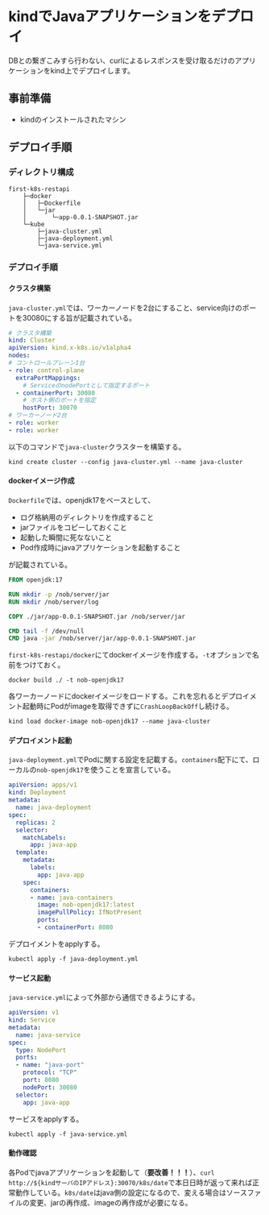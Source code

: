 # kindでJavaアプリケーションをデプロイ
DBとの繋ぎこみすら行わない、curlによるレスポンスを受け取るだけのアプリケーションをkind上でデプロイします。

## 事前準備
- kindのインストールされたマシン

## デプロイ手順

### ディレクトリ構成
```
first-k8s-restapi
    ├─docker
    │   ├─Dockerfile
    │   └─jar
    │       └─app-0.0.1-SNAPSHOT.jar
    └─kube
        ├─java-cluster.yml
        ├─java-deployment.yml
        └─java-service.yml  
```

### デプロイ手順

#### クラスタ構築

`java-cluster.yml`では、ワーカーノードを2台にすること、service向けのポートを30080にする旨が記載されている。
```java-cluster.yml
# クラスタ構築
kind: Cluster
apiVersion: kind.x-k8s.io/v1alpha4
nodes:
# コントロールプレーン1台
- role: control-plane
  extraPortMappings:
    # ServiceのnodePortとして指定するポート
  - containerPort: 30080
    # ホスト側のポートを指定
    hostPort: 30070
# ワーカーノード2台
- role: worker
- role: worker
```

以下のコマンドで`java-cluster`クラスターを構築する。
```
kind create cluster --config java-cluster.yml --name java-cluster
```

#### dockerイメージ作成

`Dockerfile`では、openjdk17をベースとして、
- ログ格納用のディレクトリを作成すること
- jarファイルをコピーしておくこと
- 起動した瞬間に死なないこと
- Pod作成時にjavaアプリケーションを起動すること

が記載されている。
```Dockerfile
FROM openjdk:17

RUN mkdir -p /nob/server/jar
RUN mkdir /nob/server/log

COPY ./jar/app-0.0.1-SNAPSHOT.jar /nob/server/jar

CMD tail -f /dev/null
CMD java -jar /nob/server/jar/app-0.0.1-SNAPSHOT.jar
```

`first-k8s-restapi/docker`にてdockerイメージを作成する。`-t`オプションで名前をつけておく。
```
docker build ./ -t nob-openjdk17
```

各ワーカーノードにdockerイメージをロードする。これを忘れるとデプロイメント起動時にPodがimageを取得できずに`CrashLoopBackOff`し続ける。
```
kind load docker-image nob-openjdk17 --name java-cluster
```

#### デプロイメント起動
`java-deployment.yml`でPodに関する設定を記載する。`containers`配下にて、ローカルの`nob-openjdk17`を使うことを宣言している。
```java-deployment.yml
apiVersion: apps/v1
kind: Deployment
metadata:
  name: java-deployment
spec:
  replicas: 2
  selector:
    matchLabels:
      app: java-app
  template:
    metadata:
      labels:
        app: java-app
    spec:
      containers:
      - name: java-containers
        image: nob-openjdk17:latest
        imagePullPolicy: IfNotPresent
        ports: 
        - containerPort: 8080
```

デプロイメントをapplyする。
```
kubectl apply -f java-deployment.yml
```

#### サービス起動
`java-service.yml`によって外部から通信できるようにする。
```java-service.yml
apiVersion: v1
kind: Service
metadata:
  name: java-service
spec:
  type: NodePort
  ports:
  - name: "java-port"
    protocol: "TCP"
    port: 8080
    nodePort: 30080
  selector:
    app: java-app
```

サービスをapplyする。
```
kubectl apply -f java-service.yml
```

#### 動作確認
各Podでjavaアプリケーションを起動して（**要改善！！！**）、`curl http://${kindサーバのIPアドレス}:30070/k8s/date`で本日日時が返って来れば正常動作している。`k8s/date`はjava側の設定になるので、変える場合はソースファイルの変更、jarの再作成、imageの再作成が必要になる。
